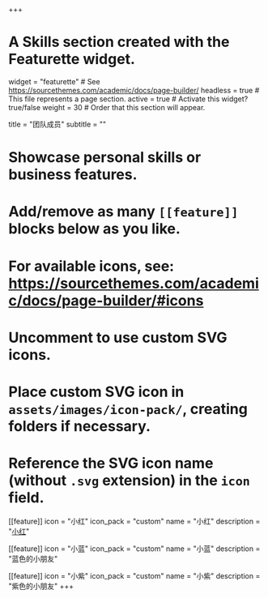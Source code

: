 +++
# A Skills section created with the Featurette widget.
widget = "featurette"  # See https://sourcethemes.com/academic/docs/page-builder/
headless = true  # This file represents a page section.
active = true  # Activate this widget? true/false
weight = 30  # Order that this section will appear.

title = "团队成员"
subtitle = ""

# Showcase personal skills or business features.
# 
# Add/remove as many `[[feature]]` blocks below as you like.
# 
# For available icons, see: https://sourcethemes.com/academic/docs/page-builder/#icons



# Uncomment to use custom SVG icons.
# Place custom SVG icon in `assets/images/icon-pack/`, creating folders if necessary.
# Reference the SVG icon name (without `.svg` extension) in the `icon` field.
[[feature]]
icon = "小红"
icon_pack = "custom"
name = "小红"
description = "<a href="https://sourcethemes.com/academic/docs/page-builder/#icons">小红</a>"

[[feature]]
icon = "小蓝"
icon_pack = "custom"
name = "小蓝"
description = "蓝色的小朋友"

[[feature]]
icon = "小紫"
icon_pack = "custom"
name = "小紫"
description = "紫色的小朋友"
+++
